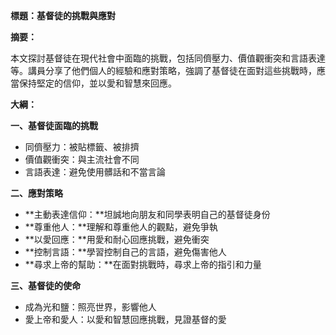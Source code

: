 **標題：基督徒的挑戰與應對**

**摘要：**

本文探討基督徒在現代社會中面臨的挑戰，包括同儕壓力、價值觀衝突和言語表達等。講員分享了他們個人的經驗和應對策略，強調了基督徒在面對這些挑戰時，應當保持堅定的信仰，並以愛和智慧來回應。

**大綱：**

**一、基督徒面臨的挑戰**

* 同儕壓力：被貼標籤、被排擠
* 價值觀衝突：與主流社會不同
* 言語表達：避免使用髒話和不當言論

**二、應對策略**

* **主動表達信仰：**坦誠地向朋友和同學表明自己的基督徒身份
* **尊重他人：**理解和尊重他人的觀點，避免爭執
* **以愛回應：**用愛和耐心回應挑戰，避免衝突
* **控制言語：**學習控制自己的言語，避免傷害他人
* **尋求上帝的幫助：**在面對挑戰時，尋求上帝的指引和力量

**三、基督徒的使命**

* 成為光和鹽：照亮世界，影響他人
* 愛上帝和愛人：以愛和智慧回應挑戰，見證基督的愛
